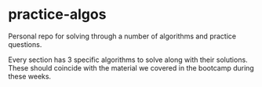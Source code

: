 # practice-algos

Personal repo for solving through a number of algorithms and practice questions.

Every section has 3 specific algorithms to solve along with their solutions. These should coincide with the material we covered in the bootcamp during these weeks.
